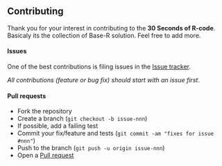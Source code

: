 ## Contributing

Thank you for your interest in contributing to the **30 Seconds of R-code**.
Basicaly its the collection of Base-R solution.
Feel free to add more.

#### Issues

One of the best contributions is filing issues in the [Issue tracker](https://github.com/amrrs/30-seconds-of-r-code/issues). 

_All contributions (feature or bug fix) should start with an issue first_.

#### Pull requests

- Fork the repository
- Create a branch (`git checkout -b issue-nnn`)
- If possible, add a failing test
- Commit your fix/feature and tests (`git commit -am "fixes for issue #nnn"`)
- Push to the branch (`git push -u origin issue-nnn`)
- Open a [Pull request](https://github.com/amrrs/30-seconds-of-r-code/pulls)


[issue-tracker]: https://github.com/amrrs/30-seconds-of-r-code/issues
[pull-request]: https://github.com/amrrs/30-seconds-of-r-code/pulls
